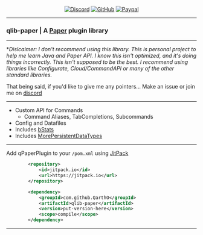 <div align="center">

[![Discord][discord-shield]][discord-url]
[![GitHub][github-shield]][github-url]
[![Paypal][paypal-shield]][paypal-url]
</div>

---

### qlib-paper | A [Paper][paper-url] plugin library

---


**Dislcaimer: I don't recommend using this library. This is personal project to help me learn Java and Paper API. I know this isn't optimized, and it's doing things incorrectly. This isn't supposed to be the best. 
I recommend using libraries like Configurate, Cloud/CommandAPI or many of the other standard libraries.*

That being said, if you'd like to give me any pointers... Make an issue or join me on [discord][discord-url]

---

- Custom API for Commands
  - Command Aliases, TabCompletions, Subcommands
- Config and Datafiles
- Includes [bStats][bstats-url]
- Includes [MorePersistentDataTypes][datatypes-url]

---

Add qPaperPlugin to your ``/pom.xml`` using [JitPack][jitpack-url]
```xml
        <repository>
            <id>jitpack.io</id>
            <url>https://jitpack.io</url>
        </repository>
```
```xml
        <dependency>
            <groupId>com.github.QarthO</groupId>
            <artifactId>qlib-paper</artifactId>
            <version>put-version-here</version>
            <scope>compile</scope>
        </dependency>
```
---

[discord-shield]: https://img.shields.io/badge/Discord-5865F2?logo=discord&logoColor=white&style=for-the-badge
[discord-url]: https://quartzdev.gg/discord/
[github-shield]: https://img.shields.io/badge/Source-181717?logo=github&logoColor=white&style=for-the-badge
[github-url]: https://github.com/QarthO/qPaperPlugin/
[paypal-shield]: https://img.shields.io/badge/Donate-00457C?logo=paypal&logoColor=white&style=for-the-badge
[paypal-url]: https://quartzdev.gg/paypal/
[jitpack-url]: https://jitpack.io/#QarthO/qPaperPlugin/
[paper-url]: https://papermc.io/
[bstats-url]: https:/bstats.org/
[datatypes-url]: https://github.com/mfnalex/MorePersistentDataTypes
